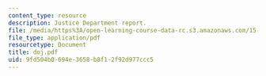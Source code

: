```yaml
---
content_type: resource
description: Justice Department report.
file: /media/https%3A/open-learning-course-data-rc.s3.amazonaws.com/15-617-the-law-of-corporate-finance-and-financial-markets-spring-2004/9fd504b0694e3658b8f12f92d977ccc5_doj.pdf
file_type: application/pdf
resourcetype: Document
title: doj.pdf
uid: 9fd504b0-694e-3658-b8f1-2f92d977ccc5
---
```

